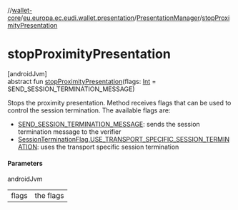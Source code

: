 //[wallet-core](../../../index.md)/[eu.europa.ec.eudi.wallet.presentation](../index.md)/[PresentationManager](index.md)/[stopProximityPresentation](stop-proximity-presentation.md)

# stopProximityPresentation

[androidJvm]\
abstract fun [stopProximityPresentation](stop-proximity-presentation.md)(flags: [Int](https://kotlinlang.org/api/latest/jvm/stdlib/kotlin-stdlib/kotlin/-int/index.html) = SEND_SESSION_TERMINATION_MESSAGE)

Stops the proximity presentation. Method receives flags that can be used to control the session termination. The available flags are:

- 
   [SEND_SESSION_TERMINATION_MESSAGE](../-session-termination-flag/-companion/-s-e-n-d_-s-e-s-s-i-o-n_-t-e-r-m-i-n-a-t-i-o-n_-m-e-s-s-a-g-e.md): sends the session termination message to the verifier
- 
   [SessionTerminationFlag.USE_TRANSPORT_SPECIFIC_SESSION_TERMINATION](../-session-termination-flag/-companion/-u-s-e_-t-r-a-n-s-p-o-r-t_-s-p-e-c-i-f-i-c_-s-e-s-s-i-o-n_-t-e-r-m-i-n-a-t-i-o-n.md): uses the transport specific session termination

#### Parameters

androidJvm

| | |
|---|---|
| flags | the flags |
